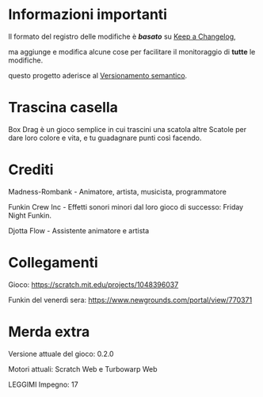 # Informazioni importanti
Il formato del registro delle modifiche è ***basato*** su [Keep a Changelog](https://keepachangelog.com/en/1.1.0/),

ma aggiunge e modifica alcune cose per facilitare il monitoraggio di **tutte** le modifiche.

questo progetto aderisce al [Versionamento semantico](https://semver.org/spec/v2.0.0.html).

# Trascina casella
Box Drag è un gioco semplice in cui trascini una scatola
altre Scatole per dare loro colore e vita, e tu
guadagnare punti così facendo.

# Crediti
Madness-Rombank - Animatore, artista, musicista, programmatore

Funkin Crew Inc - Effetti sonori minori dal loro gioco di successo: Friday Night Funkin.

Djotta Flow - Assistente animatore e artista

# Collegamenti
Gioco: https://scratch.mit.edu/projects/1048396037

Funkin del venerdì sera: https://www.newgrounds.com/portal/view/770371

# Merda extra
Versione attuale del gioco: 0.2.0

Motori attuali: Scratch Web e Turbowarp Web

LEGGIMI Impegno: 17
